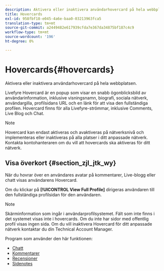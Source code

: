 ```yaml
---
description: Aktivera eller inaktivera användarhovercard på hela webbplatsen.
title: Hovercards
exl-id: 958fbf18-e045-4a6e-baa0-03213963fca5
translation-type: tm+mt
source-git-commit: a2449482e617939cfda7e367da34875bf187c4c9
workflow-type: tm+mt
source-wordcount: '196'
ht-degree: 0%

---
```


# Hovercards{#hovercards}

Aktivera eller inaktivera användarhovercard på hela webbplatsen.

Livefyre Hovercard är en popup som visar en snabb ögonblicksbild av användarinformation, inklusive visningsnamn, biografi, sociala nätverk, användargilla, profilsidans URL och en länk för att visa den fullständiga profilen. Hovercard finns för alla Livefyre-strömmar, inklusive Comments, Live Blog och Chat.

>[!NOTE]
>
>Hovercard kan endast aktiveras och avaktiveras på nätverksnivå och implementeras eller inaktiveras på alla platser i ditt anpassade nätverk. Kontakta kontohanteraren om du vill att hovercards ska aktiveras för ditt nätverk.

## Visa överkort {#section_zjl_jtk_wy}

När du hovrar över en användares avatar på kommentarer, Live-blogg eller chatt visas användarens Hovercard.

Om du klickar på **[!UICONTROL View Full Profile]** dirigeras användaren till den fullständiga profilsidan för den användaren.

>[!NOTE]
>
>Skärminformation som ingår i användarprofilsystemet. Fält som inte finns i det systemet visas inte i hovercards. Om du inte har sidor med offentlig profil visas ingen sida. Om du vill inaktivera Hovercard för ditt anpassade nätverk kontaktar du din Technical Account Manager.



Program som använder den här funktionen:

* [Chatt](/help/using/c-about-apps/c-chat-app/c-chat-app.md#c_chat_app)
* [Kommentarer](/help/using/c-about-apps/c-comments/c-comments.md)
* [Recensioner](/help/using/c-about-apps/c-reviews-app/c-reviews-app.md#c_reviews_app)
* [Sidenotes](/help/using/c-about-apps/c-sidenotes-app/c-sidenotes-app.md#c_sidenotes_app)
